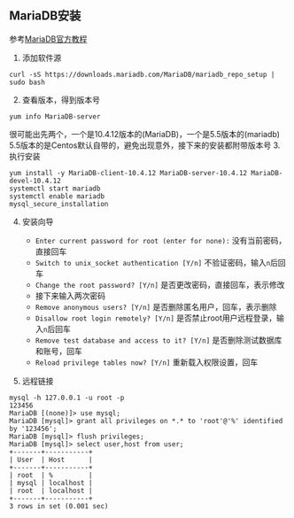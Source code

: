 ## MariaDB安装
参考[MariaDB官方教程](https://mariadb.com/kb/en/yum/)
1. 添加软件源
```
curl -sS https://downloads.mariadb.com/MariaDB/mariadb_repo_setup | sudo bash
```
2. 查看版本，得到版本号
```
yum info MariaDB-server
```
很可能出先两个，一个是10.4.12版本的(MariaDB)，一个是5.5版本的(mariadb)
5.5版本的是Centos默认自带的，避免出现意外，接下来的安装都附带版本号
3. 执行安装
```
yum install -y MariaDB-client-10.4.12 MariaDB-server-10.4.12 MariaDB-devel-10.4.12
systemctl start mariadb
systemctl enable mariadb
mysql_secure_installation
```
4. 安装向导
    * `Enter current password for root (enter for none):` 没有当前密码，直接回车
    * `Switch to unix_socket authentication [Y/n]` 不验证密码，输入`n`后回车
    * `Change the root password? [Y/n]` 是否更改密码，直接回车，表示修改
    * 接下来输入两次密码
    * `Remove anonymous users? [Y/n]` 是否删除匿名用户，回车，表示删除
    * `Disallow root login remotely? [Y/n]` 是否禁止root用户远程登录，输入`n`后回车
    * `Remove test database and access to it? [Y/n]` 是否删除测试数据库和账号，回车
    * `Reload privilege tables now? [Y/n]` 重新载入权限设置，回车
    
5. 远程链接
```
mysql -h 127.0.0.1 -u root -p
123456
MariaDB [(none)]> use mysql;
MariaDB [mysql]> grant all privileges on *.* to 'root'@'%' identified by '123456';
MariaDB [mysql]> flush privileges;
MariaDB [mysql]> select user,host from user;
+-------+-----------+
| User  | Host      |
+-------+-----------+
| root  | %         |
| mysql | localhost |
| root  | localhost |
+-------+-----------+
3 rows in set (0.001 sec)
```
